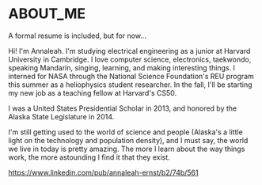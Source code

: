 # ABOUT_ME
A formal resume is included, but for now...

Hi! I'm Annaleah. I'm studying electrical engineering as a junior at Harvard University in Cambridge. I love computer science, electronics, taekwondo, speaking Mandarin, singing, learning, and making interesting things. I interned for NASA through the National Science Foundation's REU program this summer as a heliophysics student researcher. In the fall, I'll be starting my new job as a teaching fellow at Harvard's CS50.

I was a United States Presidential Scholar in 2013, and honored by the Alaska State Legislature in 2014.

I'm still getting used to the world of science and people (Alaska's a little light on the technology and population density), and I must say, the world we live in today is pretty amazing. The more I learn about the way things work, the more astounding I find it that they exist.

https://www.linkedin.com/pub/annaleah-ernst/b2/74b/561
